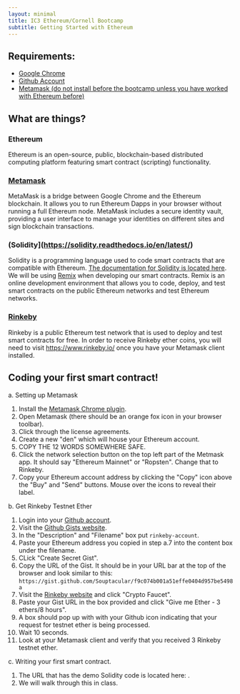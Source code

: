 ```yaml
---
layout: minimal
title: IC3 Ethereum/Cornell Bootcamp
subtitle: Getting Started with Ethereum
---
```


## Requirements:

- [Google Chrome](https://www.google.com/chrome/index.html)
- [Github Account](https://github.com/)
- [Metamask (do not install before the bootcamp unless you have worked with Ethereum before)](https://metamask.io/)

## What are things?

### Ethereum
Ethereum is an open-source, public, blockchain-based distributed computing platform featuring smart contract (scripting) functionality.

### [Metamask](https://metamask.io/)
MetaMask is a bridge between Google Chrome and the Ethereum blockchain. It allows you to run Ethereum Dapps in your browser without running a full Ethereum node. MetaMask includes a secure identity vault, providing a user interface to manage your identities on different sites and sign blockchain transactions.

### (Solidity](https://solidity.readthedocs.io/en/latest/)
Solidity is a programming language used to code smart contracts that are compatible with Ethereum. [The documentation for Solidity is located here](https://solidity.readthedocs.io/en/latest/). We will be using [Remix](https://remix.ethereum.org/#version=soljson-v0.4.13+commit.fb4cb1a.js) when developing our smart contracts. Remix is an online development environment that allows you to code, deploy, and test smart contracts on the public Ethereum networks and test Ethereum networks.

### [Rinkeby](https://www.rinkeby.io/)
Rinkeby is a public Ethereum test network that is used to deploy and test smart contracts for free. In order to receive Rinkeby ether coins, you will need to visit https://www.rinkeby.io/ once you have your Metamask client installed.

## Coding your first smart contract!

a. Setting up Metamask
  1. Install the [Metamask Chrome plugin](https://metamask.io/).
  2. Open Metamask (there should be an orange fox icon in your browser toolbar).
  3. Click through the license agreements.
  4. Create a new "den" which will house your Ethereum account.
  5. COPY THE 12 WORDS SOMEWHERE SAFE.
  6. Click the network selection button on the top left part of the Metmask app. It should say "Ethereum Mainnet" or "Ropsten". Change that to Rinkeby.
  7. Copy your Ethereum account address by clicking the "Copy" icon above the "Buy" and "Send" buttons. Mouse over the icons to reveal their label.

b. Get Rinkeby Testnet Ether
  1. Login into your [Github account](https://github.com/).
  2. Visit the [Github Gists website](https://gist.github.com/).
  3. In the "Description" and "Filename" box put `rinkeby-account`.
  4. Paste your Ethereum address you copied in step a.7 into the content box under the filename.
  5. CLick "Create Secret Gist".
  6. Copy the URL of the Gist. It should be in your URL bar at the top of the browser and look similar to this:
  `https://gist.github.com/Souptacular/f9c074b001a51effe0404d957be5498a`
  7. Visit the [Rinkeby website](https://www.rinkeby.io/) and click "Crypto Faucet".
  8. Paste your Gist URL in the box provided and click "Give me Ether - 3 ethers/8 hours".
  9. A box should pop up with with your Github icon indicating that your request for testnet ether is being processed.
  10. Wait 10 seconds.
  11. Look at your Metamask client and verify that you received 3 Rinkeby testnet ether.
  
c. Writing your first smart contract.
  1. The URL that has the demo Solidity code is located here: .
  2. We will walk through this in class.
  
